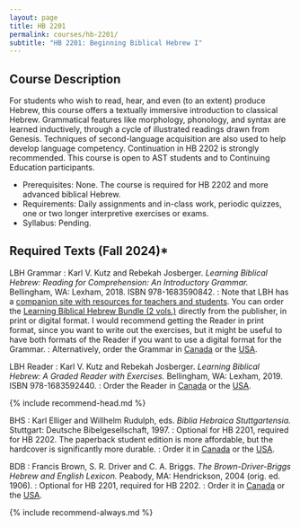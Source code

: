 ```yaml
---
layout: page
title: HB 2201
permalink: courses/hb-2201/
subtitle: "HB 2201: Beginning Biblical Hebrew I"
---
```


## Course Description

For students who wish to read, hear, and even (to an extent) produce
Hebrew, this course offers a textually immersive introduction to
classical Hebrew. Grammatical features like morphology, phonology, and
syntax are learned inductively, through a cycle of illustrated readings
drawn from Genesis. Techniques of second-language acquisition are also
used to help develop language competency. Continuation in HB 2202 is
strongly recommended. This course is open to AST students and to
Continuing Education participants.

- Prerequisites: None. The course is required for HB 2202 and more advanced biblical Hebrew.
- Requirements: Daily assignments and in-class work, periodic quizzes, one or two longer interpretive exercises or exams.
- Syllabus: Pending. <!-- [Download the latest version (Summer 2022, v 3.6.0)](https://github.com/danieldriver/Syllabi/raw/master/HB/HB%202201-Driver%202022.pdf). -->

## Required Texts (Fall 2024)*

LBH Grammar
: Karl V. Kutz and Rebekah Josberger. *Learning Biblical Hebrew: Reading for Comprehension: An Introductory Grammar.* Bellingham, WA: Lexham, 2018. ISBN 978-1683590842.
: Note that LBH has a [companion site with resources for teachers and students](http://www.learningbiblicalhebrew.com/). You can order the [Learning Biblical Hebrew Bundle (2 vols.)](https://lexhampress.com/product/177582/learning-biblical-hebrew-bundle) directly from the publisher, in print or digital format. I would recommend getting the Reader in print format, since you want to write out the exercises, but it might be useful to have both formats of the Reader if you want to use a digital format for the Grammar.
: Alternatively, order the Grammar in [Canada](https://amzn.to/3eK41UK) or the [USA](https://amzn.to/3byumDo).

LBH Reader
: Karl V. Kutz and Rebekah Josberger. *Learning Biblical Hebrew: A Graded Reader with Exercises.* Bellingham, WA: Lexham, 2019. ISBN 978-1683592440.
: Order the Reader in [Canada](https://amzn.to/3axosRq) or the [USA](https://amzn.to/3bwgSI9).

{% include recommend-head.md %}

BHS
: Karl Elliger and Willhelm Rudulph, eds. *Biblia Hebraica Stuttgartensia.* Stuttgart: Deutsche Bibelgesellschaft, 1997.
: Optional for HB 2201, required for HB 2202. The paperback student edition is more affordable, but the hardcover is significantly more durable.
: Order it in [Canada](https://amzn.to/2LwUtli) or the [USA](https://amzn.to/2K0sZ1L).

BDB
: Francis Brown, S. R. Driver and C. A. Briggs. *The Brown-Driver-Briggs Hebrew and English Lexicon.* Peabody, MA: Hendrickson, 2004 (orig. ed. 1906).
: Optional for HB 2201, required for HB 2202.
: Order it in [Canada](https://amzn.to/3L6EMfW) or the [USA](https://amzn.to/3BBIGdU).

<!-- 
Cook and Holmstedt
: John A. Cook and Robert D. Holmstedt. *Beginning Biblical Hebrew: A Grammar and Illustrated Reader.* Grand Rapids: Baker Academic, 2013.
: Note that this textbook includes a significant set of [online study aids](http://www.bakerpublishinggroup.com/books/beginning-biblical-hebrew/5629/students/esources).
: Order it in [Canada](https://amzn.to/2K51HHt) or the [USA](https://amzn.to/2K3Tq6A).
 -->

{% include recommend-always.md %}
